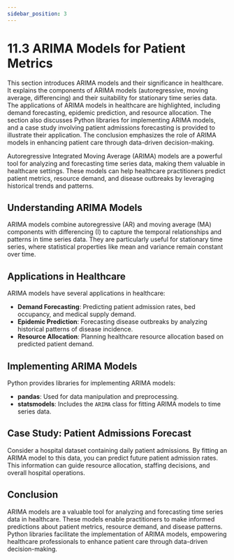 ```yaml
---
sidebar_position: 3
---
```


# 11.3 ARIMA Models for Patient Metrics

This section introduces ARIMA models and their significance in healthcare. It explains the components of ARIMA models (autoregressive, moving average, differencing) and their suitability for stationary time series data. The applications of ARIMA models in healthcare are highlighted, including demand forecasting, epidemic prediction, and resource allocation. The section also discusses Python libraries for implementing ARIMA models, and a case study involving patient admissions forecasting is provided to illustrate their application. The conclusion emphasizes the role of ARIMA models in enhancing patient care through data-driven decision-making.

Autoregressive Integrated Moving Average (ARIMA) models are a powerful tool for analyzing and forecasting time series data, making them valuable in healthcare settings. These models can help healthcare practitioners predict patient metrics, resource demand, and disease outbreaks by leveraging historical trends and patterns.

## Understanding ARIMA Models

ARIMA models combine autoregressive (AR) and moving average (MA) components with differencing (I) to capture the temporal relationships and patterns in time series data. They are particularly useful for stationary time series, where statistical properties like mean and variance remain constant over time.

## Applications in Healthcare

ARIMA models have several applications in healthcare:

- **Demand Forecasting**: Predicting patient admission rates, bed occupancy, and medical supply demand.
- **Epidemic Prediction**: Forecasting disease outbreaks by analyzing historical patterns of disease incidence.
- **Resource Allocation**: Planning healthcare resource allocation based on predicted patient demand.

## Implementing ARIMA Models

Python provides libraries for implementing ARIMA models:

- **pandas**: Used for data manipulation and preprocessing.
- **statsmodels**: Includes the `ARIMA` class for fitting ARIMA models to time series data.

## Case Study: Patient Admissions Forecast

Consider a hospital dataset containing daily patient admissions. By fitting an ARIMA model to this data, you can predict future patient admission rates. This information can guide resource allocation, staffing decisions, and overall hospital operations.

## Conclusion

ARIMA models are a valuable tool for analyzing and forecasting time series data in healthcare. These models enable practitioners to make informed predictions about patient metrics, resource demand, and disease patterns. Python libraries facilitate the implementation of ARIMA models, empowering healthcare professionals to enhance patient care through data-driven decision-making.

